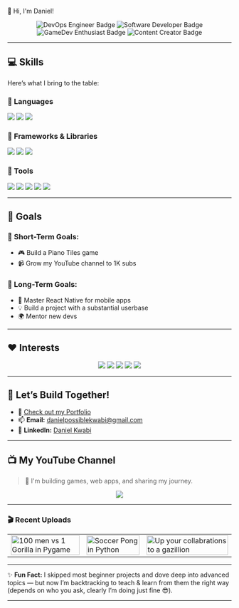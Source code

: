 👋 Hi, I'm Daniel!

<div align="center">
  <img src="https://img.shields.io/badge/-DevOps%20Engineer-orange?style=for-the-badge" alt="DevOps Engineer Badge"/>
  <img src="https://img.shields.io/badge/-Software%20Developer-blue?style=for-the-badge" alt="Software Developer Badge"/>
  <img src="https://img.shields.io/badge/-GameDev%20Enthusiast-green?style=for-the-badge" alt="GameDev Enthusiast Badge"/>
  <img src="https://img.shields.io/badge/-Content%20Creator-red?style=for-the-badge" alt="Content Creator Badge"/>
</div>

---

## 💻 Skills
Here’s what I bring to the table:

### 🧠 Languages  
<p>
  <img src="https://img.shields.io/badge/-Python-3776AB?logo=python&logoColor=white&style=for-the-badge"/>
  <img src="https://img.shields.io/badge/-JavaScript-F7DF1E?logo=javascript&logoColor=black&style=for-the-badge"/>
  <img src="https://img.shields.io/badge/-C++-00599C?logo=cplusplus&logoColor=white&style=for-the-badge"/>
</p>

### 🧰 Frameworks & Libraries  
<p>
  <img src="https://img.shields.io/badge/-Flask-000000?logo=flask&logoColor=white&style=for-the-badge"/>
  <img src="https://img.shields.io/badge/-Bootstrap-7952B3?logo=bootstrap&logoColor=white&style=for-the-badge"/>
  <img src="https://img.shields.io/badge/-Jinja-B41717?logo=jinja&logoColor=white&style=for-the-badge"/>
</p>

### 🔧 Tools  
<p>
  <img src="https://img.shields.io/badge/-Git-F05032?logo=git&logoColor=white&style=for-the-badge"/>
  <img src="https://img.shields.io/badge/-Bash-4EAA25?logo=gnubash&logoColor=white&style=for-the-badge"/>
  <img src="https://img.shields.io/badge/-SQL-4479A1?logo=mysql&logoColor=white&style=for-the-badge"/>
  <img src="https://img.shields.io/badge/-Docker-2496ED?logo=docker&logoColor=white&style=for-the-badge"/>
  <img src="https://img.shields.io/badge/-Linux-FCC624?logo=linux&logoColor=black&style=for-the-badge"/>
</p>

---

## 🎯 Goals

### 🔹 Short-Term Goals:
- 🎮 Build a Piano Tiles game  
- 📹 Grow my YouTube channel to 1K subs

### 🔸 Long-Term Goals:
- 📱 Master React Native for mobile apps  
- 💡 Build a project with a substantial userbase
- 🌍 Mentor new devs  

---

## ❤️ Interests

<p align="center">
  <img src="https://img.shields.io/badge/-Web%20Design-FF5733?style=for-the-badge"/>
  <img src="https://img.shields.io/badge/-Game%20Development-27AE60?style=for-the-badge"/>
  <img src="https://img.shields.io/badge/-DevOps%20Engineering-F1C40F?style=for-the-badge"/>
  <img src="https://img.shields.io/badge/-AI%20and%20ML-3498DB?style=for-the-badge"/>
  <img src="https://img.shields.io/badge/-Open%20Source-2ECC71?style=for-the-badge"/>
</p>

---

## 🚀 Let’s Build Together!

- 💼 [Check out my Portfolio](https://dannieldev.netlify.app) 
- 📫 **Email:** danielpossiblekwabi@gmail.com  
- 🔗 **LinkedIn:** [Daniel Kwabi](https://www.linkedin.com/in/daniel-possible-kwabi-383a86310)

---

## 📺 My YouTube Channel

> 🎥 I'm building games, web apps, and sharing my journey.

<p align="center">
  <a href="https://www.youtube.com/@DanielDev" target="_blank">
    <img src="https://img.shields.io/badge/-DanielDev%20on%20YouTube-FF0000?logo=youtube&logoColor=white&style=for-the-badge"/>
  </a>
</p>

---

### 🎬 Recent Uploads

<table>
  <tr>
    <td>
      <a href="https://youtu.be/lnHr3K3QOao?si=ZztQp1Fm140tohh9">
        <img src="https://img.youtube.com/vi/lnHr3K3QOao/0.jpg" width="100%" alt="100 men vs 1 Gorilla in Pygame"/>
      </a>
    </td>
    <td>
      <a href="https://youtube.com/playlist?list=PLZg2d3uplHMDGpsVfIMoipPxMLlApxLBy&si=Xfx800ZrKNmFIXc9">
        <img src="https://img.youtube.com/vi/fake_id1/0.jpg" width="100%" alt="Soccer Pong in Python"/>
      </a>
    </td>
    <td>
      <a href="https://youtu.be/jfLqxjihzz0?si=UJExyPllQVIoW740">
        <img src="https://img.youtube.com/vi/jfLqxjihzz0/0.jpg" width="100%" alt="Up your collabrations to a gazillion"/>
      </a>
    </td>
  </tr>
</table>

---

✨ **Fun Fact:** I skipped most beginner projects and dove deep into advanced topics — but now I’m backtracking to teach & learn from them the right way (depends on who you ask, clearly I’m doing just fine 😎).

---


